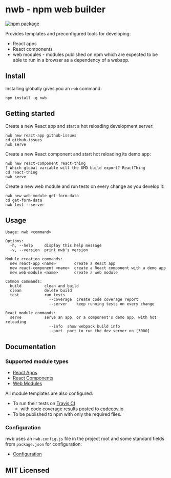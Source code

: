 # nwb - npm web builder

[![npm package][npm-badge]][npm]

Provides templates and preconfigured tools for developing:

* React apps
* React components
* web modules - modules published on npm which are expected to be able to run in a browser as a dependency of a webapp.

## Install

Installing globally gives you an `nwb` command:

```
npm install -g nwb
```

## Getting started

Create a new React app and start a hot reloading development server:

```
nwb new react-app github-issues
cd github-issues
nwb serve
```

Create a new React component and start hot reloading its demo app:

```
nwb new react-component react-thing
? Which global variable will the UMD build export? ReactThing
cd react-thing
nwb serve
```

Create a new web module and run tests on every change as you develop it:

```
nwb new web-module get-form-data
cd get-form-data
nwb test --server
```

## Usage

```
Usage: nwb <command>

Options:
  -h, --help     display this help message
  -v, --version  print nwb's version

Module creation commands:
  new react-app <name>        create a React app
  new react-component <name>  create a React component with a demo app
  new web-module <name>       create a web module

Common commands:
  build          clean and build
  clean          delete build
  test           run tests
                   --coverage  create code coverage report
                   --server    keep running tests on every change

React module commands:
  serve          serve an app, or a component's demo app, with hot reloading
                   --info  show webpack build info
                   --port  port to run the dev server on [3000]
```

## Documentation

### Supported module types

* [React Apps](/docs/ReactApps.md)
* [React Components](/docs/ReactComponents.md)
* [Web Modules](/docs/WebModules.md)

All module templates are also configured:

* To run their tests on [Travis CI](https://travis-ci.org/)
  * with code coverage results posted to [codecov.io](https://codecov.io/)
* To be published to npm with only the required files.

### Configuration

nwb uses an `nwb.config.js` file in the project root and some standard fields from `package.json` for configuration:

* [Configuration](/docs/Configuration.md)

## MIT Licensed

[npm-badge]: https://img.shields.io/npm/v/nwb.svg
[npm]: https://www.npmjs.org/package/nwb
